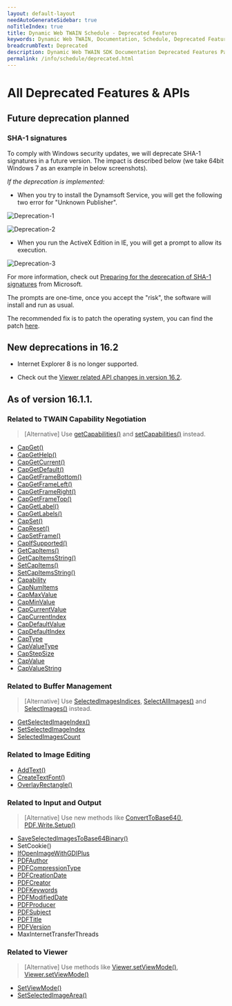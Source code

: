 ```yaml
---
layout: default-layout
needAutoGenerateSidebar: true
noTitleIndex: true
title: Dynamic Web TWAIN Schedule - Deprecated Features
keywords: Dynamic Web TWAIN, Documentation, Schedule, Deprecated Features
breadcrumbText: Deprecated
description: Dynamic Web TWAIN SDK Documentation Deprecated Features Page
permalink: /info/schedule/deprecated.html
---
```


# All Deprecated Features & APIs

## Future deprecation planned

### SHA-1 signatures

To comply with Windows security updates, we will deprecate SHA-1 signatures in a future version. The impact is described below (we take 64bit Windows 7 as an example in below screenshots).

*If the deprecation is implemented:*

* When you try to install the Dynamsoft Service, you will get the following two error for "Unknown Publisher".

![Deprecation-1]({{site.assets}}imgs/Deprecation-1.png)

![Deprecation-2]({{site.assets}}imgs/Deprecation-2.png)

* When you run the ActiveX Edition in IE, you will get a prompt to allow its execution.

![Deprecation-3]({{site.assets}}imgs/Deprecation-3.png)

For more information, check out [Preparing for the deprecation of SHA-1 signatures](https://docs.microsoft.com/en-us/sysinternals/announce/sha1deprecation) from Microsoft.

The prompts are one-time, once you accept the "risk", the software will install and run as usual.

The recommended fix is to patch the operating system, you can find the patch [here](http://www.catalog.update.microsoft.com/search.aspx?q=kb4474419).

## New deprecations in 16.2 

* Internet Explorer 8 is no longer supported.

* Check out the [Viewer related API changes in version 16.2]({{site.info}}api/appendix.html#viewer-related-api-changes-in-version-162).

## As of version 16.1.1.

### Related to TWAIN Capability Negotiation

> [Alternative] Use [getCapabilities()]({{site.info}}api/WebTwain_Acquire.html#getcapabilities) and [setCapabilities()]({{site.info}}api/WebTwain_Acquire.html#setcapabilities) instead.

* [CapGet()](https://www.dynamsoft.com/docs/dwt15.3.1/API/Capability-Negotiation.html#CapGet) 
* [CapGetHelp()](https://www.dynamsoft.com/docs/dwt15.3.1/API/Capability-Negotiation.html#CapGetHelp)
* [CapGetCurrent()](https://www.dynamsoft.com/docs/dwt15.3.1/API/Capability-Negotiation.html#CapGetCurrent) 
* [CapGetDefault()](https://www.dynamsoft.com/docs/dwt15.3.1/API/Capability-Negotiation.html#CapGetDefault)
* [CapGetFrameBottom()](https://www.dynamsoft.com/docs/dwt15.3.1/API/Capability-Negotiation.html#CapGetFrameBottom) 
* [CapGetFrameLeft()](https://www.dynamsoft.com/docs/dwt15.3.1/API/Capability-Negotiation.html#CapGetFrameLeft)
* [CapGetFrameRight()](https://www.dynamsoft.com/docs/dwt15.3.1/API/Capability-Negotiation.html#CapGetFrameRight) 
* [CapGetFrameTop()](https://www.dynamsoft.com/docs/dwt15.3.1/API/Capability-Negotiation.html#CapGetFrameTop)
* [CapGetLabel()](https://www.dynamsoft.com/docs/dwt15.3.1/API/Capability-Negotiation.html#CapGetLabel) 
* [CapGetLabels()](https://www.dynamsoft.com/docs/dwt15.3.1/API/Capability-Negotiation.html#CapGetLabels)
* [CapSet()](https://www.dynamsoft.com/docs/dwt15.3.1/API/Capability-Negotiation.html#CapSet) 
* [CapReset()](https://www.dynamsoft.com/docs/dwt15.3.1/API/Capability-Negotiation.html#CapReset)
* [CapSetFrame()](https://www.dynamsoft.com/docs/dwt15.3.1/API/Capability-Negotiation.html#CapSetFrame) 
* [CapIfSupported()](https://www.dynamsoft.com/docs/dwt15.3.1/API/Capability-Negotiation.html#CapIfSupported)
* [GetCapItems()](https://www.dynamsoft.com/docs/dwt15.3.1/API/Capability-Negotiation.html#GetCapItems) 
* [GetCapItemsString()](https://www.dynamsoft.com/docs/dwt15.3.1/API/Capability-Negotiation.html#GetCapItemsString)
* [SetCapItems()](https://www.dynamsoft.com/docs/dwt15.3.1/API/Capability-Negotiation.html#SetCapItems) 
* [SetCapItemsString()](https://www.dynamsoft.com/docs/dwt15.3.1/API/Capability-Negotiation.html#SetCapItemsString)
* [Capability](https://www.dynamsoft.com/docs/dwt15.3.1/API/Capability-Negotiation.html#Capability) 
* [CapNumItems](https://www.dynamsoft.com/docs/dwt15.3.1/API/Capability-Negotiation.html#CapNumItems)
* [CapMaxValue](https://www.dynamsoft.com/docs/dwt15.3.1/API/Capability-Negotiation.html#CapMaxValue) 
* [CapMinValue](https://www.dynamsoft.com/docs/dwt15.3.1/API/Capability-Negotiation.html#CapMinValue)
* [CapCurrentValue](https://www.dynamsoft.com/docs/dwt15.3.1/API/Capability-Negotiation.html#CapCurrentValue) 
* [CapCurrentIndex](https://www.dynamsoft.com/docs/dwt15.3.1/API/Capability-Negotiation.html#CapCurrentIndex)
* [CapDefaultValue](https://www.dynamsoft.com/docs/dwt15.3.1/API/Capability-Negotiation.html#CapDefaultValue) 
* [CapDefaultIndex](https://www.dynamsoft.com/docs/dwt15.3.1/API/Capability-Negotiation.html#CapDefaultIndex)
* [CapType](https://www.dynamsoft.com/docs/dwt15.3.1/API/Capability-Negotiation.html#CapType) 
* [CapValueType](https://www.dynamsoft.com/docs/dwt15.3.1/API/Capability-Negotiation.html#CapValueType)
* [CapStepSize](https://www.dynamsoft.com/docs/dwt15.3.1/API/Capability-Negotiation.html#CapStepSize)
* [CapValue](https://www.dynamsoft.com/docs/dwt15.3.1/API/Capability-Negotiation.html#CapValue) 
* [CapValueString](https://www.dynamsoft.com/docs/dwt15.3.1/API/Capability-Negotiation.html#CapValueString)

### Related to Buffer Management

> [Alternative] Use [SelectedImagesIndices]({{site.info}}api/WebTwain_Buffer.html#selectedimagesindices), [SelectAllImages()]({{site.info}}api/WebTwain_Buffer.html#selectallimages) and [SelectImages()]({{site.info}}api/WebTwain_Buffer.html#selectimages) instead.

* [GetSelectedImageIndex()](https://www.dynamsoft.com/docs/dwt15.3.1/API/Runtime-Info.html#GetSelectedImageIndex) 
* [SetSelectedImageIndex](https://www.dynamsoft.com/docs/dwt15.3.1/API/Basic-Edit.html#SetSelectedImageIndex)
* [SelectedImagesCount](https://www.dynamsoft.com/docs/dwt15.3.1/API/Runtime-Info.html#SelectedImagesCount)

### Related to Image Editing

<!-- > [Alternative] Annotation feature to be added in a later version. -->

* [AddText()](https://www.dynamsoft.com/docs/dwt15.3.1/API/Basic-Edit.html#AddText) 
* [CreateTextFont()](https://www.dynamsoft.com/docs/dwt15.3.1/API/Basic-Edit.html#CreateTextFont)
* [OverlayRectangle()](https://www.dynamsoft.com/docs/dwt15.3.1/API/Basic-Edit.html#OverlayRectangle)

### Related to Input and Output

> [Alternative] Use new methods like [ConvertToBase64()]({{site.info}}api/WebTwain_IO.html#converttobase64), [PDF.Write.Setup()]({{site.info}}api/Addon_PDF.html#writesetup)

* [SaveSelectedImagesToBase64Binary()](https://www.dynamsoft.com/docs/dwt15.3.1/API/Load-Save.html#SaveSelectedImagesToBase64Binary) 
* SetCookie()
* [IfOpenImageWithGDIPlus](https://www.dynamsoft.com/docs/dwt15.3.1/API/Encode-Decode.html#IfOpenImageWithGDIPlus)
* [PDFAuthor](https://www.dynamsoft.com/docs/dwt15.3.1/API/Encode-Decode.html#PDFAuthor) 
* [PDFCompressionType](https://www.dynamsoft.com/docs/dwt15.3.1/API/Encode-Decode.html#PDFCompressionType)
* [PDFCreationDate](https://www.dynamsoft.com/docs/dwt15.3.1/API/Encode-Decode.html#PDFCreationDate) 
* [PDFCreator](https://www.dynamsoft.com/docs/dwt15.3.1/API/Encode-Decode.html#PDFCreator)
* [PDFKeywords](https://www.dynamsoft.com/docs/dwt15.3.1/API/Encode-Decode.html#PDFKeywords) 
* [PDFModifiedDate](https://www.dynamsoft.com/docs/dwt15.3.1/API/Encode-Decode.html#PDFModifiedDate)
* [PDFProducer](https://www.dynamsoft.com/docs/dwt15.3.1/API/Encode-Decode.html#PDFProducer) 
* [PDFSubject](https://www.dynamsoft.com/docs/dwt15.3.1/API/Encode-Decode.html#PDFSubject)
* [PDFTitle](https://www.dynamsoft.com/docs/dwt15.3.1/API/Encode-Decode.html#PDFTitle) 
* [PDFVersion](https://www.dynamsoft.com/docs/dwt15.3.1/API/Encode-Decode.html#PDFVersion)
* MaxInternetTransferThreads

### Related to Viewer

> [Alternative] Use methods like [Viewer.setViewMode()]({{site.info}}api/WebTwain_Viewer.html#setviewmode), [Viewer.setViewMode()]({{site.info}}api/WebTwain_Viewer.html#setviewmode)

* [SetViewMode()](https://www.dynamsoft.com/docs/dwt15.3.1/API/Display-UI.html#SetViewMode) 
* [SetSelectedImageArea()](https://www.dynamsoft.com/docs/dwt15.3.1/API/Basic-Edit.html#SetSelectedImageArea)
